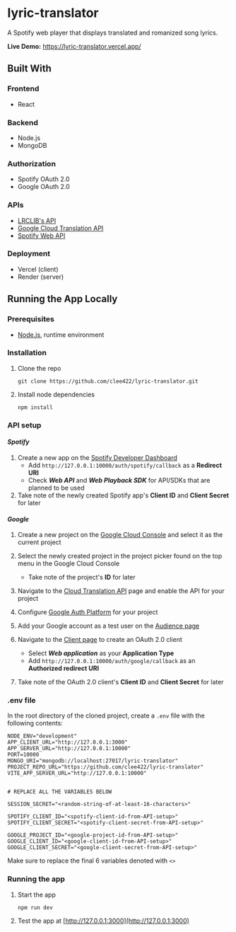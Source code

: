 # lyric-translator

A Spotify web player that displays translated and romanized song lyrics.

**Live Demo:** https://lyric-translator.vercel.app/

## Built With

### Frontend

-   React

### Backend

-   Node.js
-   MongoDB

### Authorization

-   Spotify OAuth 2.0
-   Google OAuth 2.0

### APIs

-   [LRCLIB's API](https://lrclib.net/docs)
-   [Google Cloud Translation API](https://cloud.google.com/translate/docs/reference/rest)
-   [Spotify Web API](https://developer.spotify.com/documentation/web-api)

### Deployment

-   Vercel (client)
-   Render (server)

## Running the App Locally

### Prerequisites

-   [Node.js](https://nodejs.org/en), runtime environment

### Installation

1.  Clone the repo

    ```
    git clone https://github.com/clee422/lyric-translator.git
    ```

2.  Install node dependencies
    ```
    npm install
    ```

### API setup

#### _Spotify_

1.  Create a new app on the [Spotify Developer Dashboard](https://developer.spotify.com/dashboard)
    -   Add `http://127.0.0.1:10000/auth/spotify/callback` as a **Redirect URI**
    -   Check **_Web API_** and **_Web Playback SDK_** for API/SDKs that are planned to be used
2.  Take note of the newly created Spotify app's **Client ID** and **Client Secret** for later

#### _Google_

1.  Create a new project on the [Google Cloud Console](https://console.cloud.google.com/) and select it as the current project

2.  Select the newly created project in the project picker found on the top menu in the Google Cloud Console

    -   Take note of the project's **ID** for later

3.  Navigate to the [Cloud Translation API](https://console.cloud.google.com/apis/library/translate.googleapis.com?inv=1&invt=Ab0C-A) page and enable the API for your project

4.  Configure [Google Auth Platform](https://console.cloud.google.com/auth/overview?inv=1&invt=Ab0DFw) for your project

5.  Add your Google account as a test user on the [Audience page](https://console.cloud.google.com/auth/audience?inv=1&invt=Ab0C-A)

6.  Navigate to the [Client page](https://console.cloud.google.com/auth/clients?inv=1&invt=Ab0C-A) to create an OAuth 2.0 client

    -   Select **_Web application_** as your **Application Type**
    -   Add `http://127.0.0.1:10000/auth/google/callback` as an **Authorized redirect URI**

7.  Take note of the OAuth 2.0 client's **Client ID** and **Client Secret** for later

### .env file

In the root directory of the cloned project, create a `.env` file with the following contents:

```
NODE_ENV="development"
APP_CLIENT_URL="http://127.0.0.1:3000"
APP_SERVER_URL="http://127.0.0.1:10000"
PORT=10000
MONGO_URI="mongodb://localhost:27017/lyric-translator"
PROJECT_REPO_URL="https://github.com/clee422/lyric-translator"
VITE_APP_SERVER_URL="http://127.0.0.1:10000"


# REPLACE ALL THE VARIABLES BELOW

SESSION_SECRET="<random-string-of-at-least-16-characters>"

SPOTIFY_CLIENT_ID="<spotify-client-id-from-API-setup>"
SPOTIFY_CLIENT_SECRET="<spotify-client-secret-from-API-setup>"

GOOGLE_PROJECT_ID="<google-project-id-from-API-setup>"
GOOGLE_CLIENT_ID="<google-client-id-from-API-setup>"
GOOGLE_CLIENT_SECRET="<google-client-secret-from-API-setup>"
```

Make sure to replace the final 6 variables denoted with `<>`

### Running the app

1.  Start the app
    ```
    npm run dev
    ```
2.  Test the app at [http://127.0.0.1:3000](http://127.0.0.1:3000)
